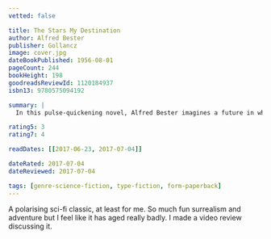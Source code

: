 ```yaml
---
vetted: false

title: The Stars My Destination
author: Alfred Bester
publisher: Gollancz
image: cover.jpg
dateBookPublished: 1956-08-01
pageCount: 244
bookHeight: 198
goodreadsReviewId: 1120184937
isbn13: 9780575094192

summary: |
  In this pulse-quickening novel, Alfred Bester imagines a future in which people "jaunte" a thousand miles with a single thought, where the rich barricade themselves in labyrinths and protect themselves with radioactive hit men - and where an inarticulate outcast is the most valuable and dangerous man alive. "The Stars My Destination" is a classic of technological prophecy and timeless narrative enchantment by an acknowledged master of science fiction.

rating5: 3
rating7: 4

readDates: [[2017-06-23, 2017-07-04]]

dateRated: 2017-07-04
dateReviewed: 2017-07-04

tags: [genre-science-fiction, type-fiction, form-paperback]
---
```


A polarising sci-fi classic, at least for me. So much fun surrealism and adventure but I feel like it has aged really badly. I made a video review discussing it.
